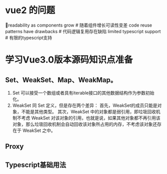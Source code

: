 # vue2 的问题 

readability as components grow # 随着组件增长可读性变差
code reuse patterns have drawbacks # 代码逻辑复用存在缺陷
limited typescript support # 有限的typescript支持


# 学习Vue3.0版本源码知识点准备

## Set、WeakSet、Map、WeakMap。
1. Set 可以接受一个数组或者具有iterable接口的其他数据结构作为参数初始化。
2. WeakSet 同 Set 定义，但是存在两个差异：
首先，WeakSet的成员只能是对象，不能是其他类型。
其次，WeakSet 中的对象都是弱引用，即垃圾回收机制不考虑 WeakSet 对该对象的引用，也就是说，如果其他对象都不再引用该对象，那么垃圾回收机制会自动回收该对象所占用的内存，不考虑该对象还存在于 WeakSet 之中。


## Proxy

## Typescript基础用法